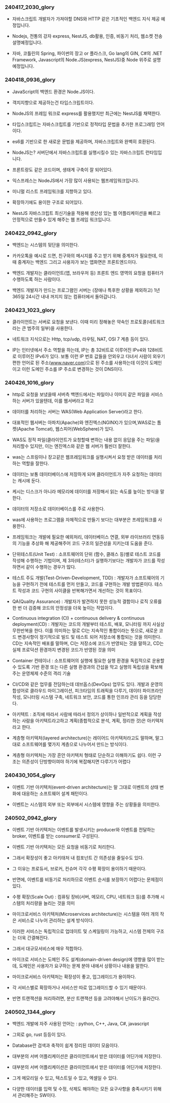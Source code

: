 ### 240417_2030_glory
- 자바스크립트 개발자가 가져야할 DNS와 HTTP 같은 기초적인 백엔드 지식 제공 예정입니다.

- Nodejs, 전통의 강자 express, NestJS, db활용, 인증, 비동기 처리, 웹소켓 전송 설명예정입니다.

- 자바, 코틀린의 Spring, 파이썬의 장고 or 플라스크, Go lang의 GIN, C#의 .NET Framework, Javascript의 Node.JS(express, NestJS)중 Node 위주로 설명 예정입니다.


### 240418_0936_glory
- JavaScript의 백엔드 환경은 Node.JS이다.

- 객치지향으로 제공하는건 타입스크립트이다.

- NodeJS의 프레임 워크로 express를 활용했지만 최근에는 NestJS를 채택한다.

- 타입스크립트는 자바스크립트를 기반으로 정적타입 문법을 추가한 프로그래밍 언어이다.

- es6를 기반으로 한 새로운 문법을 제공하며, 자바스크립트와 완벽히 호환된다.

- NodeJS는? 서버단에서 자바스크립트를 실행시킬수 있는 자바스크립트 런타임입니다.

- 프론트랑도 같은 코드이며, 생태계 구축이 잘 되어있다.

- 익스프레스는 NodeJS에서 가장 많이 사용되는 웹프레임워크입니다.

- 미니멀 리스트 프레임워크를 지향하고 있다.

- 확장하기에도 용이한 구조로 되어있다.

- NestJS 자바스크립트 최신기술을 적용해 생산성 있는 웹 어플리케이션을 빠르고 안정적으로 만들수 있게 해주는 웹 프레임 워크입니다.


### 240422_0942_glory
- 백엔드는 시스템의 뒷단을 의미한다.

- 카카오톡을 예시로 드면, 친구와의 메시지를 주고 받기 위해 중계자가 필요한데, 이때 중계자는 백엔드 그리고 사용자가 보는 앱화면은 프론트엔드이다.

- 백엔드 개발자는 클라이언트(앱, 브라우저 등) 프론트 엔드 영역의 요청을 컴퓨터가 수행하도록 하는 사람이다.

- 백엔드 개발자가 만드는 프로그램인 서버는 (장애나 특후한 상황을 제외하고) 1년 365일 24시간 내내 꺼지지 않는 컴퓨터에서 돌아갑니다.


### 240423_1023_glory
- 클라이언트는 서버로 요청을 보낸다. 이때 미리 정해놓은 약속인 프로토콜(네트워크라는 큰 범주의 일부)을 사용한다.

- 네트워크 지식으로는 Http, tcp/udp, 라우팅, NAT, OSI 7 계층 등이 있다.

- IP는 인터넷에서 주소 역할을 하는데, IP는 총 32비트로 이루어진 IPv4와 128비트로 이루어진 IPv6가 있다. 보통 이런 IP 번호 값들을 안외우고 다녀서 사람이 외우기 편한 언어로 된 주소(www.naver.com)으로 된 주소를 사용하는데 이것이 도메인이고 이런 도메인 주소를 IP 주소로 변경하는 것이 DNS이다.


### 240426_1016_glory
- http로 요청을 보냈을때 서버측 백엔드에서는 파일이나 이미지 같은 파일을 서비스하는 서버가 있을텐데, 이를 웹서버라고 하고

- 데이터를 처리하는 서버는 WAS(Web Application Server)라고 한다.

- 대표적인 웹서버는 아파치(Apache)와 엔진엑스(NGINX)가 있으며,WAS로는 톰켓(Apache Tomcat), 웹스피어(WebSphere)가 있다.

- WAS도 정적 파일(클라이언트가 요청할때 변하는 내용 없이 응답을 주는 파일)을 처리할수 있지만, 이는 엔진엑스와 같은 웹 서버가 훨씬더 잘한다.

- was는 스프링이나 장고같은 웹프레임워크를 실행시켜서 요청 받은 데이터를 처리하는 역할을 잘한다.

- 데이터는 보통 데이터베이스에 저장하게 되며 클라이언트가 자주 요청하는 데이터는 캐시에 둔다.

- 케시는 디스크가 아니라 메모리에 데이터를 저장해서 읽는 속도를 높이는 방식을 말한다.

- 데이터의 저장소로 데이터베이스를 주로 사용한다.

- was에 사용하는 프로그램을 자체적으로 만들기 보다는 대부분은 프레임워크를 사용한다.

- 프레임워크는 개발에 필요한 예외처리, 데이터베이스 연결, 외부 라이브러리 연동등의 기능을 추상화 해 제공해주어 코드 구조의 일관성을 지키는데 도움을 준다.

- 단위테스트(Unit Test) : 소프트웨어의 단위 (함수, 클래스 등)별로 테스트 코드를 작성해 수행하는 기법이며, 제 3자(테스터)가 실행하기보다는 개발자가 코드를 작성하면서 같이 수행하는 경우가 많다.

- 테스트 주도 개발(Test-Driven-Development, TDD) : 개발자가 소프트웨어의 기능을 구현하기 전에 테스트를 먼저 만들고, 코드를 구현하는 개발 방법론이다. 테스트 작성과 코드 구현의 사이클을 반복해가면서 개선하는 것이 목표이다.

- QA(Quality Assurance) : 개발자가 발견하지 못한 성능적 결함이나 로직 오류를 한 번 더 검증해 코드의 안정성을 더욱 높이는 작업이다.

- Continuous integration (CI) + continuous delivery & continuous deployment(CD) : 개발자는 코드의 개발부터 테스트, 배포, 모니터링 까지 사실상 무한반복을 한다. 이를 의미하는 말로 CI는 지속적인 통합이라는 뜻으로, 새로운 코드 변경사항이 정기적으로 빌드 및 테스트 되어 저장소에 통합되는 것을 의미한다. CD는 지속적인 배포를 말하며, CI는 저장소에 코드가 반영되는 것을 말하고, CD는 실제 프로덕션 환경까지 변경된 코드가 반영된 것을 의미

- Container 컨테이너 : 소프트웨어의 실행에 필요한 실행 환경을 독립적으로 운용할 수 있도록 기반 환경 또는 다른 실행 환경과의 간섭을 막고 실행의 독립성을 확보해주는 운영체제 수준의 격리 기술

- CI/CD와 같은 업무를 전담하는데 데브옵스(DevOps) 업무도 있다. 개발과 운영의 합성어로 클라우드 마이그레이션, 피크타임의 트래픽을 다루기, 데이터 파이프라인 작성, 모니터링 시스템 구축, 네트워크 보안, 코드를 통한 인프라 관리 등을 담당한다. 

- 아키텍트 : 조직에 따라서 사람에 따라서 정의가 상이하나 일반적으로 계획을 작성하는 사람을 아키텍트라고하고 계획(종합적으로 분석, 계획, 정리한 것)은 아키텍처라고 한다.

- 계층형 아키텍처(layered architecture)는 레이어드 아키텍처라고도 말하며, 말그대로 소프트웨어를 몇가지 계층으로 나누어서 만드는 방식이다.

- 계층형 아키텍처는 가장 흔안 아키텍처 형태로 단순하고 이해하기도 쉽다. 이런 구조는 의존성이 단방향이여야 하기에 복잡해지면 다루기가 어렵다


### 240430_1054_glory

- 이벤트 기반 아키텍처(event-driven architecture)는 말 그대로 이벤트의 상태 변화에 대응하는 소프트웨어 설계 패턴이다.

- 이벤트는 시스템의 외부 또는 외부에서 시스템에 영향을 주는 상황들을 의미한다.

### 240502_0942_glory

- 이벤트 기반 아키텍처는 이벤트를 발생시키는 producer와 이벤트를 전달하는 broker, 이벤트를 받는 consumer로 구성된다.

- 이벤트 기반 아키텍처는 모든 요청을 비동기로 처리한다.

- 그래서 확장성이 좋고 아키태처 내 컴포넌트 간 의존성을 줄일수도 있다.

- 그 이유는 프로듀서, 브로커, 컨슈머 각각 수평 확장이 용이하기 때문이다.

- 반면에, 이벤트를 비동기로 처리하므로 이벤트 순서를 보장하기 어렵다는 문제점이 있다.

- 수평 확장(Scale Out) : 컴퓨팅 장비(서버, 메모리, CPU, 네트워크 등)를 추가해 시스템의 처리량을 늘리는 것을 의미

- 마이크로서비스 아키텍처(Microservices architecture)는 시스템을 여러 개의 작은 서비스로 나누어 관리하는 설계 방식이다.

- 이러한 서비스는 독립적으로 업데이트 및 스케일링이 가능하고, 시스템 전체의 구조는 더욱 간결해진다.

- 그래서 대규모서비스에 매우 적합하다.

- 마이크로 서비스는 도메인 주도 설계(domain-driven design)에 영향을 많이 받는데, 도메인은 사용자가 요구하는 문제 분야 내에서 상황이나 내용을 말한다.

- 마이크로서비스 아키텍처는 확장성이 좋고, 업그레이드가 용이하다.

- 각 서비스별로 확장하거나 서비스만 따로 업그레이드할 수 있기 때문이다.

- 반면 트랜잭션을 처리하려면, 분산 트랜잭션 등을 고려야해서 난이도가 올라간다.

### 240502_1344_glory

- 백엔드 개발에 자주 사용된 언어는 : python, C++, Java, C#, javascript

- 그외로 go, rust 등등이 있다.

- Database란 검색과 축적이 쉽게 정리된 데이터 모음이다.

- 대부분의 서버 어플리케이션은 클라이언트에서 받은 데이터를 어딘가에 저장한다.

- 대부분의 서버 어플리케이션은 클라이언트에서 받은 데이터를 어딘가에 저장한다.

- 그게 메모리일 수 있고, 텍스트일 수 있고, 엑셀일 수 있다.

- 다양한 데이터를 입력 및 수정, 삭제도 해야하는 모든 요구사항을 충족시키기 위해서 관리해주는 SW이다.











